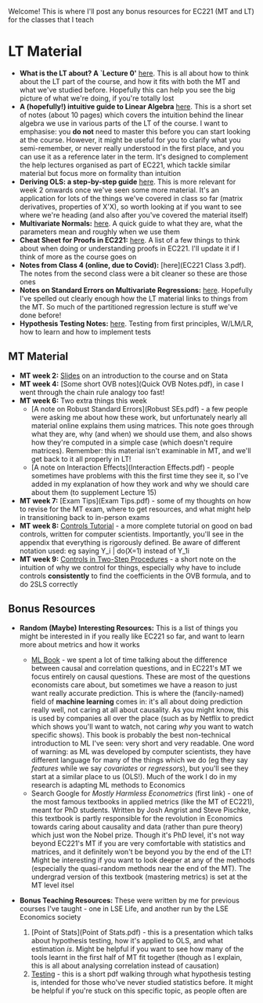 Welcome! This is where I'll post any bonus resources for EC221 (MT and LT) for the classes that I teach

# LT Material
* **What is the LT about? A `Lecture 0'** [here](EC221_Lecture_0.pdf). This is all about how to think about the LT part of the course, and how it fits with both the MT and what we've studied before. Hopefully this can help you see the big picture of what we're doing, if you're totally lost
* **A (hopefully!) intuitive guide to Linear Algebra** [here](Intuitive_Guide_Linear_Algebra.pdf). This is a short set of notes (about 10 pages) which covers the intuition behind the linear algebra we use in various parts of the LT of the course. I want to emphasise: you **do not** need to master this before you can start looking at the course. However, it might be useful for you to clarify what you semi-remember, or never really understood in the first place, and you can use it as a reference later in the term. It's designed to complement the help lectures organised as part of EC221, which tackle similar material but focus more on formality than intuition
* **Deriving OLS: a step-by-step guide** [here](Deriving_OLS__step_by_step.pdf). This is more relevant for week 2 onwards once we've seen some more material. It's an application for lots of the things we've covered in class so far (matrix derivatives, properties of X'X), so worth looking at if you want to see where we're heading (and also after you've covered the material itself)
* **Multivariate Normals:** [here](Multivariate_Normals.pdf). A quick guide to what they are, what the parameters mean and roughly when we use them
* **Cheat Sheet for Proofs in EC221:** [here](Proofs_in_EC221__A_Cheat_Sheet.pdf). A list of a few things to think about when doing or understanding proofs in EC221. I'll update it if I think of more as the course goes on
* **Notes from Class 4 (online, due to Covid):** [here](EC221 Class 3.pdf). The notes from the second class were a bit cleaner so these are those ones
* **Notes on Standard Errors on Multivariate Regressions:** [here](Standard_Errors_in_Multivariate_Regression.pdf). Hopefully I've spelled out clearly enough how the LT material links to things from the MT. So much of the partitioned regression lecture is stuff we've done before!
* **Hypothesis Testing Notes:** [here](Hypothesis_Testing.pdf). Testing from first principles, W/LM/LR, how to learn and how to implement tests


## MT Material

* **MT week 2:** [Slides](MT2.pdf) on an introduction to the course and on Stata
* **MT week 4:** [Some short OVB notes](Quick OVB Notes.pdf), in case I went through the chain rule analogy too fast!
* **MT week 6:** Two extra things this week
	* [A note on Robust Standard Errors](Robust SEs.pdf) - a few people were asking me about how these work, but unfortunately nearly all material online explains them using matrices. This note goes through what they are, why (and when) we should use them, and also shows how they're computed in a simple case (which doesn't require matrices). Remember: this material isn't examinable in MT, and we'll get back to it all properly in LT!
	* [A note on Interaction Effects](Interaction Effects.pdf) - people sometimes have problems with this the first time they see it, so I've added in my explanation of how they work and why we should care about them (to supplement Lecture 15)
* **MT week 7:** [Exam Tips](Exam Tips.pdf) - some of my thoughts on how to revise for the MT exam, where to get resources, and what might help in transitioning back to in-person exams
* **MT week 8:** [Controls Tutorial](https://ftp.cs.ucla.edu/pub/stat_ser/r493.pdf) - a more complete tutorial on good on bad controls, written for computer scientists. Importantly, you'll see in the appendix that everything is rigorously defined. Be aware of different notation used: eg saying Y_i \| do(X=1) instead of Y_1i
* **MT week 9:** [Controls in Two-Step Procedures](Controls_in_Two_Step_Procedures.pdf) - a short note on the intuition of why we control for things, especially why have to include controls **consistently** to find the coefficients in the OVB formula, and to do 2SLS correctly

## Bonus Resources

* **Random (Maybe) Interesting Resources:** This is a list of things you might be interested in if you really like EC221 so far, and want to learn more about metrics and how it works
	* [ML Book](http://ema.cri-info.cm/wp-content/uploads/2019/07/2019BurkovTheHundred-pageMachineLearning.pdf) - we spent a lot of time talking about the difference between causal and correlation questions, and in EC221's MT we focus entirely on causal questions. These are most of the questions economists care about, but sometimes we have a reason to just want really accurate prediction. This is where the (fancily-named) field of **machine learning** comes in: it's all about doing prediction really well, not caring at all about causality. As you might know, this is used by companies all over the place (such as by Netflix to predict which shows you'll want to watch, not caring _why_ you want to watch specific shows). This book is probably the best non-technical introduction to ML I've seen: very short and very readable. One word of warning: as ML was developed by computer scientists, they have different language for many of the things which we do (eg they say _features_ while we say _covariates_ or _regressors_), but you'll see they start at a similar place to us (OLS!). Much of the work I do in my research is adapting ML methods to Economics
	* Search Google for _Mostly Harmless Econometrics_ (first link) - one of the most famous textbooks in applied metrics (like the MT of EC221), meant for PhD students. Written by Josh Angrist and Steve Pischke, this textbook is partly responsible for the revolution in Economics towards caring about causality and data (rather than pure theory) which just won the Nobel prize. Though it's PhD level, it's not way beyond EC221's MT if you are very comfortable with statistics and matrices, and it definitely won't be beyond you by the end of the LT! Might be interesting if you want to look deeper at any of the methods (especially the quasi-random methods near the end of the MT). The undergrad version of this textbook (mastering metrics) is set at the MT level itsel


* **Bonus Teaching Resources:** These were written by me for previous courses I've taught - one in LSE Life, and another run by the LSE Economics society
	1. [Point of Stats](Point of Stats.pdf) - this is a presentation which talks about hypothesis testing, how it's applied to OLS, and what estimation _is_. Might be helpful if you want to see how many of the tools learnt in the first half of MT fit together (though as I explain, this is all about analysing correlation instead of causation)
	2. [Testing](q4q.pdf) - this is a short pdf walking through what hypothesis testing is, intended for those who've never studied statistics before. It might be helpful if you're stuck on this specific topic, as people often are